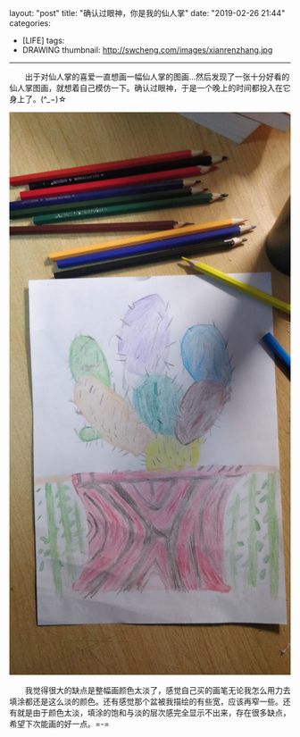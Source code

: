 layout: "post"
title: "确认过眼神，你是我的仙人掌"
date: "2019-02-26 21:44"
categories:
- [LIFE]
tags:
- DRAWING
thumbnail: http://swcheng.com/images/xianrenzhang.jpg
---
　　出于对仙人掌的喜爱一直想画一幅仙人掌的图画...然后发现了一张十分好看的仙人掌图画，就想着自己模仿一下。确认过眼神，于是一个晚上的时间都投入在它身上了。(^_−)☆
<!-- more --> 

![](/images/xianrenzhang.jpg )  

　　我觉得很大的缺点是整幅画颜色太淡了，感觉自己买的画笔无论我怎么用力去填涂都还是这么淡的颜色。还有感觉那个盆被我描绘的有些宽，应该再窄一些。还有就是由于颜色太淡，填涂的饱和与淡的层次感完全显示不出来，存在很多缺点，希望下次能画的好一点。=-=






